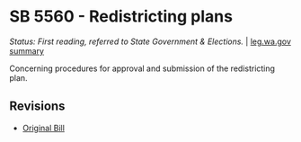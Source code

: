 # SB 5560 - Redistricting plans
*Status: First reading, referred to State Government & Elections.* | [leg.wa.gov summary](https://app.leg.wa.gov/billsummary?BillNumber=5560&Year=2021)

Concerning procedures for approval and submission of the redistricting plan.

## Revisions
* [Original Bill](1/)